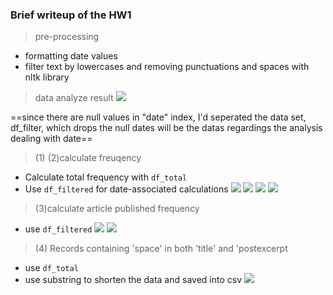 ### Brief writeup of the HW1
>pre-processing

- formatting date values
- filter text by lowercases and removing punctuations and spaces with nltk library

> data analyze result
![](result/analyze.png)

==since there are null values in "date" index, I'd seperated the data set, df_filter, which drops the null dates will be the datas regardings the analysis dealing with date==

>(1) (2)calculate freuqency

- Calculate total frequency with `df_total` 
- Use `df_filtered`  for date-associated calculations
![](result/01_title.png)
![](result/0101_title.png)
![](result/01_content.png)
![](result/0101_content.png)

> (3)calculate article published frequency
- use `df_filtered` 
![](result/02.png)
![](result/0202.png)

>(4) Records containing 'space' in both 'title' and 'postexcerpt
-  use `df_total` 
- use substring to shorten the data and saved into csv
![](result/03.png)